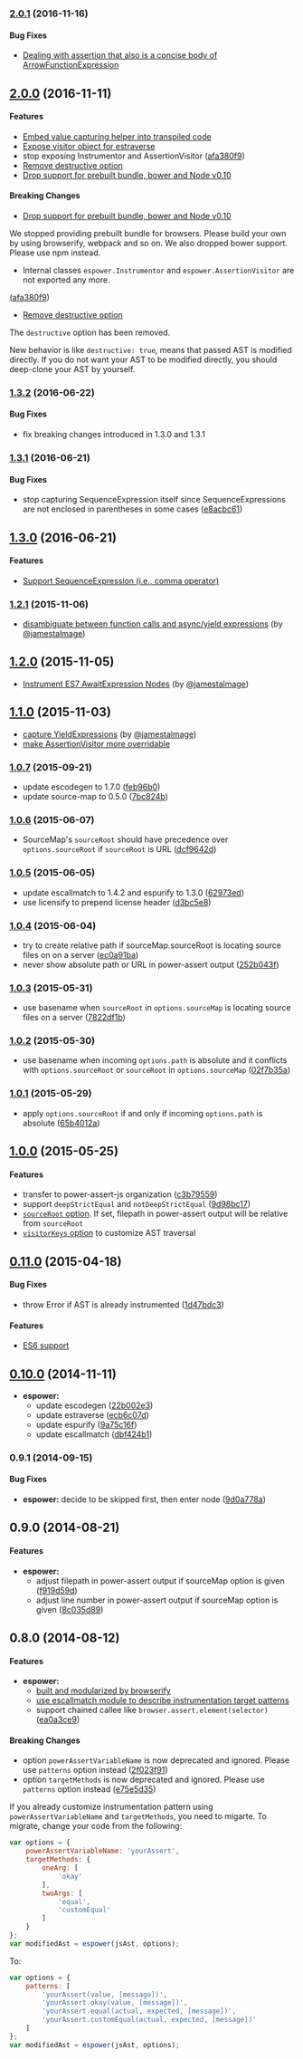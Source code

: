 ### [2.0.1](https://github.com/power-assert-js/espower/releases/tag/v2.0.1) (2016-11-16)


#### Bug Fixes

* [Dealing with assertion that also is a concise body of ArrowFunctionExpression](https://github.com/power-assert-js/espower/pull/34)


## [2.0.0](https://github.com/power-assert-js/espower/releases/tag/v2.0.0) (2016-11-11)


#### Features

  * [Embed value capturing helper into transpiled code](https://github.com/power-assert-js/espower/pull/26)
  * [Expose visitor object for estraverse](https://github.com/power-assert-js/espower/pull/31)
  * stop exposing Instrumentor and AssertionVisitor ([afa380f9](https://github.com/power-assert-js/espower/commit/afa380f949acf4366d9226c44d89cb7ccdfd72c5))
  * [Remove destructive option](https://github.com/power-assert-js/espower/pull/30)
  * [Drop support for prebuilt bundle, bower and Node v0.10](https://github.com/power-assert-js/espower/pull/32)


#### Breaking Changes

* [Drop support for prebuilt bundle, bower and Node v0.10](https://github.com/power-assert-js/espower/pull/32)

We stopped providing prebuilt bundle for browsers. Please build your own by using browserify, webpack and so on.
We also dropped bower support. Please use npm instead.


* Internal classes `espower.Instrumentor` and `espower.AssertionVisitor` are not exported any more.

 ([afa380f9](https://github.com/power-assert-js/espower/commit/afa380f949acf4366d9226c44d89cb7ccdfd72c5))


* [Remove destructive option](https://github.com/power-assert-js/espower/pull/30)

The `destructive` option has been removed.

New behavior is like `destructive: true`, means that passed AST is modified directly.
If you do not want your AST to be modified directly, you should deep-clone your AST by yourself.


### [1.3.2](https://github.com/power-assert-js/espower/releases/tag/v1.3.2) (2016-06-22)


#### Bug Fixes

  * fix breaking changes introduced in 1.3.0 and 1.3.1


### [1.3.1](https://github.com/power-assert-js/espower/releases/tag/v1.3.1) (2016-06-21)


#### Bug Fixes

  * stop capturing SequenceExpression itself since SequenceExpressions are not enclosed in parentheses in some cases ([e8acbc61](https://github.com/power-assert-js/espower/commit/e8acbc61810454da05098baf6624b57d68deb3f9))


## [1.3.0](https://github.com/power-assert-js/espower/releases/tag/v1.3.0) (2016-06-21)


#### Features

  * [Support SequenceExpression (i.e., comma operator)](https://github.com/power-assert-js/espower/pull/27)


### [1.2.1](https://github.com/power-assert-js/espower/releases/tag/v1.2.1) (2015-11-06)


  * [disambiguate between function calls and async/yield expressions](https://github.com/power-assert-js/espower/pull/23) (by [@jamestalmage](https://github.com/jamestalmage))


## [1.2.0](https://github.com/power-assert-js/espower/releases/tag/v1.2.0) (2015-11-05)


  * [Instrument ES7 AwaitExpression Nodes](https://github.com/power-assert-js/espower/pull/21) (by [@jamestalmage](https://github.com/jamestalmage))


## [1.1.0](https://github.com/power-assert-js/espower/releases/tag/v1.1.0) (2015-11-03)


  * [capture YieldExpressions](https://github.com/power-assert-js/espower/pull/20) (by [@jamestalmage](https://github.com/jamestalmage))
  * [make AssertionVisitor more overridable](https://github.com/power-assert-js/espower/pull/19)


### [1.0.7](https://github.com/power-assert-js/espower/releases/tag/v1.0.7) (2015-09-21)


  * update escodegen to 1.7.0 ([feb96b0](https://github.com/power-assert-js/espower/commit/feb96b004acd0c540ab76a2529d91582b2095433))
  * update source-map to 0.5.0 ([7bc824b](https://github.com/power-assert-js/espower/commit/7bc824ba9d808be7d25959822acceb9e04422373))


### [1.0.6](https://github.com/power-assert-js/espower/releases/tag/v1.0.6) (2015-06-07)


  * SourceMap's `sourceRoot` should have precedence over `options.sourceRoot` if `sourceRoot` is URL ([dcf9642d](https://github.com/power-assert-js/espower/commit/dcf9642de0becb8239d4c3a1b8366a980bddb585))


### [1.0.5](https://github.com/power-assert-js/espower/releases/tag/v1.0.5) (2015-06-05)


  * update escallmatch to 1.4.2 and espurify to 1.3.0 ([62973ed](https://github.com/power-assert-js/espower/commit/62973ed7392037e46dedf9d8c5e02a2c28ed95c2))
  * use licensify to prepend license header ([d3bc5e8](https://github.com/power-assert-js/espower/commit/d3bc5e860126826b60ef3108add145c5c076e9bf))


### [1.0.4](https://github.com/power-assert-js/espower/releases/tag/v1.0.4) (2015-06-04)


  * try to create relative path if sourceMap.sourceRoot is locating source files on on a server ([ec0a91ba](https://github.com/power-assert-js/espower/commit/ec0a91baac5f747bd49ca88ea963141485bdddde))
  * never show absolute path or URL in power-assert output ([252b043f](https://github.com/power-assert-js/espower/commit/252b043f32db00fbbd81b7a6eb98e9d85c5b9371))


### [1.0.3](https://github.com/power-assert-js/espower/releases/tag/v1.0.3) (2015-05-31)


  * use basename when `sourceRoot` in `options.sourceMap` is locating source files on a server ([7822df1b](https://github.com/power-assert-js/espower/commit/7822df1b2097625231b2d70f71c5909851399f1d))


### [1.0.2](https://github.com/power-assert-js/espower/releases/tag/v1.0.2) (2015-05-30)


  * use basename when incoming `options.path` is absolute and it conflicts with `options.sourceRoot` or `sourceRoot` in `options.sourceMap` ([02f7b35a](https://github.com/power-assert-js/espower/commit/02f7b35a5acad20994b745de32cf512c2b95f57a))


### [1.0.1](https://github.com/power-assert-js/espower/releases/tag/v1.0.1) (2015-05-29)


  * apply `options.sourceRoot` if and only if incoming `options.path` is absolute ([65b4012a](https://github.com/power-assert-js/espower/commit/65b4012ab4ef71131fa5c4ea3090ab3f625e32d9))


## [1.0.0](https://github.com/power-assert-js/espower/releases/tag/v1.0.0) (2015-05-25)


#### Features

  * transfer to power-assert-js organization ([c3b79559](https://github.com/power-assert-js/espower/commit/c3b79559d1d5cd8ea6d66406b36749bbafe33637))
  * support `deepStrictEqual` and `notDeepStrictEqual` ([9d98bc17](https://github.com/power-assert-js/espower/commit/9d98bc178c0a21f41ff4888fba9c89139f8af195))
  * [`sourceRoot` option](https://github.com/power-assert-js/espower/pull/18). If set, filepath in power-assert output will be relative from `sourceRoot`
  * [`visitorKeys` option](https://github.com/power-assert-js/espower/pull/17) to customize AST traversal


## [0.11.0](https://github.com/power-assert-js/espower/releases/tag/v0.11.0) (2015-04-18)


#### Bug Fixes

* throw Error if AST is already instrumented ([1d47bdc3](https://github.com/power-assert-js/espower/commit/1d47bdc3169de7865e176ceb708a07247ab17703))


#### Features

* [ES6 support](https://github.com/power-assert-js/espower/pull/16)


## [0.10.0](https://github.com/power-assert-js/espower/releases/tag/v0.10.0) (2014-11-11)


* **espower:**
  * update escodegen ([22b002e3](https://github.com/power-assert-js/espower/commit/22b002e3c8c99679f5b97ae104ed66d685a0ea59))
  * update estraverse ([ecb6c07d](https://github.com/power-assert-js/espower/commit/ecb6c07dec5fd3c9cbf2da4e82667d0077ef3909))
  * update espurify ([9a75c16f](https://github.com/power-assert-js/espower/commit/9a75c16ff91f952b26a373df4e96bdcc6e09cfd8))
  * update escallmatch ([dbf424b1](https://github.com/power-assert-js/espower/commit/dbf424b1d3236dd2ac9e4076aef1ecee3867e228))


### 0.9.1 (2014-09-15)


#### Bug Fixes

* **espower:** decide to be skipped first, then enter node ([9d0a778a](https://github.com/power-assert-js/espower/commit/9d0a778a1ae97bb5c522cbfc7b1b65250118f2ea))


## 0.9.0 (2014-08-21)


#### Features

* **espower:**
  * adjust filepath in power-assert output if sourceMap option is given ([f919d59d](https://github.com/power-assert-js/espower/commit/f919d59d6eea764881e0266f562724b7142f7695))
  * adjust line number in power-assert output if sourceMap option is given ([8c035d89](https://github.com/power-assert-js/espower/commit/8c035d89ae88c8554cb8ca0b6bd0f7d6fe2008b0))


## 0.8.0 (2014-08-12)


#### Features


* **espower:**
  * [built and modularized by browserify](https://github.com/power-assert-js/espower/pull/9)
  * [use escallmatch module to describe instrumentation target patterns](https://github.com/power-assert-js/espower/pull/10)
  * support chained callee like `browser.assert.element(selector)` ([ea0a3ce9](https://github.com/power-assert-js/espower/commit/ea0a3ce96f56034ab6735365184e1e397f6561c0))


#### Breaking Changes

  * option `powerAssertVariableName` is now deprecated and ignored. Please use `patterns` option instead ([2f023f91](https://github.com/power-assert-js/espower/commit/2f023f91f3bbe8c6d9038e7237541112f2eaf143))
  * option `targetMethods` is now deprecated and ignored. Please use `patterns` option instead ([e75e5d35](https://github.com/power-assert-js/espower/commit/e75e5d35c33a7c128f14db224c5387520665b55e))

If you already customize instrumentation pattern using `powerAssertVariableName` and `targetMethods`, you need to migarte. To migrate, change your code from the following:

```javascript
var options = {
    powerAssertVariableName: 'yourAssert',
    targetMethods: {
        oneArg: [
            'okay'
        ],
        twoArgs: [
            'equal',
            'customEqual'
        ]
    }
};
var modifiedAst = espower(jsAst, options);
```

To:

```javascript
var options = {
    patterns: [
        'yourAssert(value, [message])',
        'yourAssert.okay(value, [message])',
        'yourAssert.equal(actual, expected, [message])',
        'yourAssert.customEqual(actual, expected, [message])'
    ]
};
var modifiedAst = espower(jsAst, options);
```

